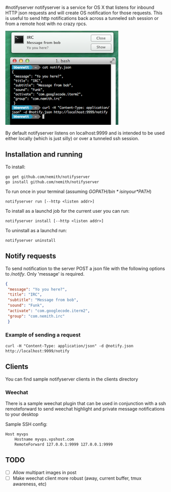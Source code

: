 #notifyserver
notifyserver is a service for OS X that listens for inbound HTTP json requests and will create OS notification for those requests. This is useful to send http notifications back across a tunneled ssh session or from a remote host with no crazy rpcs.

![Screenshot](https://raw.githubusercontent.com/nemith/notifyserver/_meta/ss1.png)

By default notifyserver listens on localhost:9999 and is intended to be used either locally (which is just silly) or over a tunneled ssh session.

## Installation and running

To install:

```
go get github.com/nemith/notifyserver
go install github.com/nemith/notifyserver
```

To run once in your terminal (assuming *$GOPATH/bin* is in your *$PATH*)

```
notifyserver run [--http <listen addr>]
```

To install as a launchd job for the current user you can run:

```
notifyserver install [--http <listen addr>]
```

To uninstall as a launchd run:

```
notifyserver uninstall
```

## Notify requests
To send notification to the server POST a json file with the following options to */notify*.  Only 'message' is required.

```json
{
 "message": "Yo you here?",
 "title": "IRC",
 "subtitle": "Message from bob",
 "sound": "Funk",
 "activate": "com.googlecode.iterm2",
 "group": "com.nemith.irc"
 }
```

### Example of sending a request

```
curl -H "Content-Type: application/json" -d @notify.json http://localhost:9999/notify
```


## Clients
You can find sample notifyserver clients in the clients directory

### Weechat 
There is a sample weechat plugin that can be used in conjunction with a ssh remoteforward to send weechat highlight and private message notifications to your desktop

Sample SSH config:
```
Host myvps
	Hostname myvps.vpshost.com
	RemoteForward 127.0.0.1:9999 127.0.0.1:9999
```


## TODO

 - [ ] Allow multipart images in post
 - [ ] Make weechat client more robust (away, current buffer, tmux awareness, etc)
